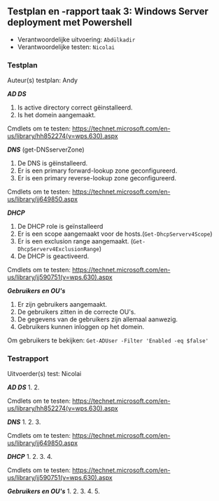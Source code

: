 ## Testplan en -rapport taak 3: Windows Server deployment met Powershell

* Verantwoordelijke uitvoering: `Abdülkadir`
* Verantwoordelijke testen: `Nicolai`

### Testplan

Auteur(s) testplan: Andy

***AD DS***

1. Is active directory correct gëinstalleerd.
2. Is het domein aangemaakt.

Cmdlets om te testen: https://technet.microsoft.com/en-us/library/hh852274(v=wps.630).aspx

***DNS*** (get-DNSserverZone)
1. De DNS is gëinstalleerd.
2. Er is een primary forward-lookup zone geconfigureerd.
3. Er is een primary reverse-lookup zone geconfigureerd.

Cmdlets om te testen: https://technet.microsoft.com/en-us/library/jj649850.aspx

***DHCP***
1. De DHCP role is geïnstalleerd
2. Er is een scope aangemaakt voor de hosts.(`Get-DhcpServerv4Scope`)
3. Er is een exclusion range aangemaakt. (`Get-DhcpServerv4ExclusionRange`)
4. De DHCP is geactiveerd.

Cmdlets om te testen: https://technet.microsoft.com/en-us/library/jj590751(v=wps.630).aspx

***Gebruikers en OU's***
1. Er zijn gebruikers aangemaakt.
2. De gebruikers zitten in de correcte OU's.
3. De gegevens van de gebruikers zijn allemaal aanwezig.
4. Gebruikers kunnen inloggen op het domein.

Om gebruikers te bekijken: `Get-ADUser -Filter 'Enabled -eq $false'` 

### Testrapport

Uitvoerder(s) test: Nicolai

***AD DS***
1. 
2. 

Cmdlets om te testen: https://technet.microsoft.com/en-us/library/hh852274(v=wps.630).aspx

***DNS*** 
1. 
2. 
3. 

Cmdlets om te testen: https://technet.microsoft.com/en-us/library/jj649850.aspx

***DHCP***
1. 
2. 
3. 
4. 

Cmdlets om te testen: https://technet.microsoft.com/en-us/library/jj590751(v=wps.630).aspx

***Gebruikers en OU's***
1. 
2. 
3. 
4. 
5. 

